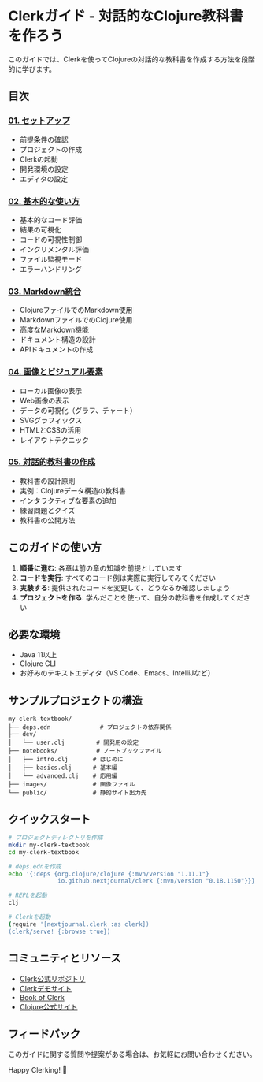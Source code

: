 # Clerkガイド - 対話的なClojure教科書を作ろう

このガイドでは、Clerkを使ってClojureの対話的な教科書を作成する方法を段階的に学びます。

## 目次

### [01. セットアップ](01-setup.md)
- 前提条件の確認
- プロジェクトの作成
- Clerkの起動
- 開発環境の設定
- エディタの設定

### [02. 基本的な使い方](02-basic-usage.md)
- 基本的なコード評価
- 結果の可視化
- コードの可視性制御
- インクリメンタル評価
- ファイル監視モード
- エラーハンドリング

### [03. Markdown統合](03-markdown-integration.md)
- ClojureファイルでのMarkdown使用
- MarkdownファイルでのClojure使用
- 高度なMarkdown機能
- ドキュメント構造の設計
- APIドキュメントの作成

### [04. 画像とビジュアル要素](04-images-and-visuals.md)
- ローカル画像の表示
- Web画像の表示
- データの可視化（グラフ、チャート）
- SVGグラフィックス
- HTMLとCSSの活用
- レイアウトテクニック

### [05. 対話的教科書の作成](05-interactive-textbook.md)
- 教科書の設計原則
- 実例：Clojureデータ構造の教科書
- インタラクティブな要素の追加
- 練習問題とクイズ
- 教科書の公開方法

## このガイドの使い方

1. **順番に進む**: 各章は前の章の知識を前提としています
2. **コードを実行**: すべてのコード例は実際に実行してみてください
3. **実験する**: 提供されたコードを変更して、どうなるか確認しましょう
4. **プロジェクトを作る**: 学んだことを使って、自分の教科書を作成してください

## 必要な環境

- Java 11以上
- Clojure CLI
- お好みのテキストエディタ（VS Code、Emacs、IntelliJなど）

## サンプルプロジェクトの構造

```
my-clerk-textbook/
├── deps.edn              # プロジェクトの依存関係
├── dev/
│   └── user.clj         # 開発用の設定
├── notebooks/           # ノートブックファイル
│   ├── intro.clj       # はじめに
│   ├── basics.clj      # 基本編
│   └── advanced.clj    # 応用編
├── images/             # 画像ファイル
└── public/             # 静的サイト出力先
```

## クイックスタート

```bash
# プロジェクトディレクトリを作成
mkdir my-clerk-textbook
cd my-clerk-textbook

# deps.ednを作成
echo '{:deps {org.clojure/clojure {:mvn/version "1.11.1"}
              io.github.nextjournal/clerk {:mvn/version "0.18.1150"}}}' > deps.edn

# REPLを起動
clj

# Clerkを起動
(require '[nextjournal.clerk :as clerk])
(clerk/serve! {:browse true})
```

## コミュニティとリソース

- [Clerk公式リポジトリ](https://github.com/nextjournal/clerk)
- [Clerkデモサイト](https://github.clerk.garden/nextjournal/clerk-demo/)
- [Book of Clerk](https://book.clerk.vision)
- [Clojure公式サイト](https://clojure.org/)

## フィードバック

このガイドに関する質問や提案がある場合は、お気軽にお問い合わせください。

Happy Clerking! 🎉